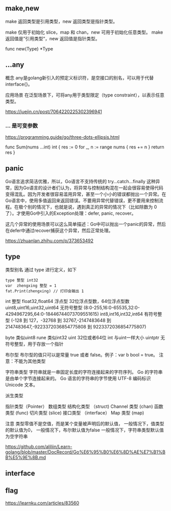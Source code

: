 ## make,new

make 返回类型是引用类型，new 返回类型是指针类型。

make 仅用于初始化 slice，map 和 chan，new 可用于初始化任意类型。
make 返回值是”引用类型“，new 返回值是指针类型。

func new(Type) *Type


## ...any 


概念
any是golang新引入的预定义标识符，是空接口的别名，可以用于代替interface{}。

应用场景
在泛型场景下，可将any用于类型限定（type constraint），以表示任意类型。

https://juejin.cn/post/7064220225302396941


### ... 是可变参数

https://programming.guide/go/three-dots-ellipsis.html

func Sum(nums ...int) int {
        res := 0
        for _, n := range nums {
                res += n
        }
        return res
}

## panic 

Go语言追求简洁优雅，所以，Go语言不支持传统的 try…catch…finally 这种异常，因为Go语言的设计者们认为，将异常与控制结构混在一起会很容易使得代码变得混乱。因为开发者很容易滥用异常，甚至一个小小的错误都抛出一个异常。在Go语言中，使用多值返回来返回错误。不要用异常代替错误，更不要用来控制流程。在极个别的情况下，也就是说，遇到真正的异常的情况下（比如除数为 0了）。才使用Go中引入的Exception处理：defer, panic, recover。

这几个异常的使用场景可以这么简单描述：Go中可以抛出一个panic的异常，然后在defer中通过recover捕获这个异常，然后正常处理。

https://zhuanlan.zhihu.com/p/373653492


## type 


类型别名
通过 type 进行定义，如下

    type 整型 int32
    var  zhengxing 整型 = 1 
    fat.Print(zhengxing) // 打印会输出 1


int 整型
 float32,float64 浮点型 32位浮点型数，64位浮点型数
 uint8,uint16,uint32,uint64 无符号整型 (8:0-255,16:0-65535,32:0-4294967295,64:0-18446744073709551615)
 int8,int16,int32,int64 有符号整型 (-128 到 127，-32768 到 32767,-2147483648 到 2147483647,-9223372036854775808 到 9223372036854775807)

byte 类似uint8
rune 类似int32
uint 32位或者64位
int 与uint一样大小
uintptr 无符号整型，用于存放一个指针

布尔型
布尔型的值只可以是常量 true 或者 false。例子：var b bool = true。 注意：不能为其他类型

字符串类型
字符串就是一串固定长度的字符连接起来的字符序列。 Go 的字符串是由单个字节连接起来的。 Go 语言的字符串的字节使用 UTF-8 编码标识 Unicode 文本。


派生类型

指针类型（Pointer）
数组类型
结构化类型 （struct)
Channel 类型 (chan)
函数类型 (func)
切片类型 (slice)
接口类型 （interface）
Map 类型 (map)


注意
类型零值不是空值，而是某个变量被声明后的默认值，
一般情况下，值类型的默认值为0，
一般情况下，布尔默认值为false
一般情况下，字符串类型默认值为空字符串

https://github.com/aliliin/Learn-golang/blob/master/DocRecord/Go%E6%95%B0%E6%8D%AE%E7%B1%BB%E5%9E%8B.md

## interface



## flag

https://learnku.com/articles/83560


